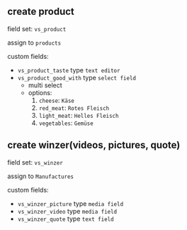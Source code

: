 ## create product
field set: ``vs_product``

assign to ``products``

custom fields:
* ``vs_product_taste`` type ``text editor``
* ``vs_product_good_with`` type ``select field``
    * multi select
    * options:
        1. ``cheese``: ``Käse``
        2. ``red_meat``: ``Rotes Fleisch``
        2. ``light_meat``: ``Helles Fleisch``
        2. ``vegetables``: ``Gemüse``

## create winzer(videos, pictures, quote)
field set: ``vs_winzer``

assign to ``Manufactures``

custom fields:
* ``vs_winzer_picture`` type ``media field``
* ``vs_winzer_video`` type ``media field``
* ``vs_winzer_quote`` type ``text field``

